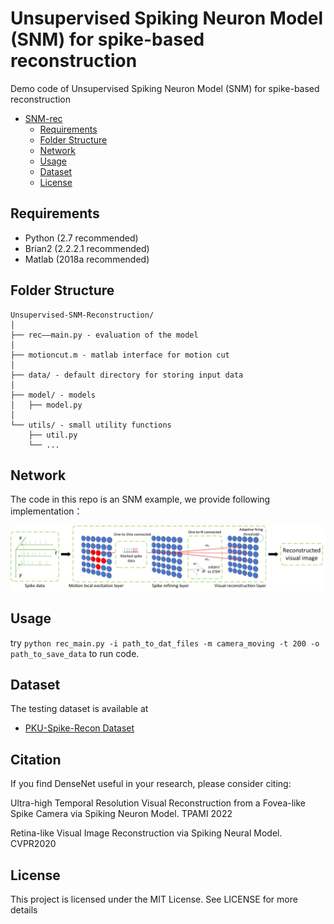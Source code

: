 # Unsupervised Spiking Neuron Model (SNM) for spike-based reconstruction
Demo code of Unsupervised Spiking Neuron Model (SNM) for spike-based reconstruction

<!-- @import "[TOC]" {cmd="toc" depthFrom=1 depthTo=6 orderedList=false} -->

<!-- code_chunk_output -->

* [SNM-rec](#snm-rec)
	* [Requirements](#requirements)
	* [Folder Structure](#folder-structure)
	* [Network](#network)
	* [Usage](#usage)
	* [Dataset](#dataset)
	* [License](#license)

<!-- /code_chunk_output -->

## Requirements
* Python (2.7 recommended)
* Brian2 (2.2.2.1 recommended)
* Matlab (2018a recommended)


## Folder Structure
  ```
  Unsupervised-SNM-Reconstruction/
  │
  ├── rec——main.py - evaluation of the model
  │
  ├── motioncut.m - matlab interface for motion cut
  │
  ├── data/ - default directory for storing input data
  │
  ├── model/ - models
  │   ├── model.py
  │  
  └── utils/ - small utility functions
      ├── util.py
      └── ...
  ```



## Network
The code in this repo is an SNM example, we provide following implementation：

![Spiking Neural Model](https://github.com/LinZhu111/Fast-SNM-Reconstruction/blob/main/02783.jpg?raw=true)

## Usage

try `python rec_main.py -i path_to_dat_files -m camera_moving -t 200 -o path_to_save_data` to run code.

## Dataset
The testing dataset is available at
- [PKU-Spike-Recon Dataset](https://www.pkuml.org/resources/pku-spike-recon-dataset.html)

## Citation
If you find DenseNet useful in your research, please consider citing:

Ultra-high Temporal Resolution Visual Reconstruction from a Fovea-like Spike Camera via Spiking Neuron Model. TPAMI 2022

Retina-like Visual Image Reconstruction via Spiking Neural Model. CVPR2020

## License
This project is licensed under the MIT License. See  LICENSE for more details
